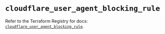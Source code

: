 # `cloudflare_user_agent_blocking_rule`

Refer to the Terraform Registry for docs: [`cloudflare_user_agent_blocking_rule`](https://registry.terraform.io/providers/cloudflare/cloudflare/4.34.0/docs/resources/user_agent_blocking_rule).
